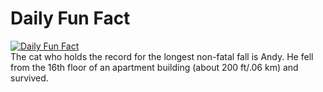 # Daily Fun Fact
[![Daily Fun Fact](https://github.com/huy2x/daily-fun-facts/actions/workflows/daily-fun-facts.yml/badge.svg)](https://github.com/huy2x/daily-fun-facts/actions/workflows/daily-fun-facts.yml)<br/>
The cat who holds the record for the longest non-fatal fall is Andy. He fell from the 16th floor of an apartment building (about 200 ft/.06 km) and survived.
